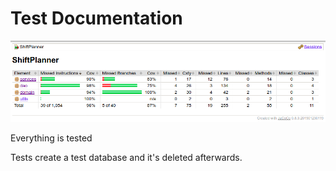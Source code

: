 # Test Documentation

<img src=https://github.com/LauriKajakko/ot-harjoitustyo/blob/main/documentation/images/FinalTestCoverage.png/>

Everything is tested

Tests create a test database and it's deleted afterwards.
